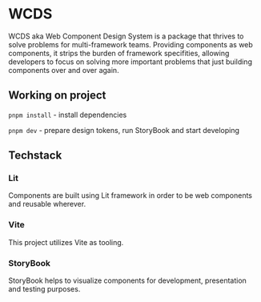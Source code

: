 # WCDS

WCDS aka Web Component Design System is a package that thrives to solve problems for multi-framework teams. Providing components as web components, it strips the burden of framework specifities, allowing developers to focus on solving more important problems that just building components over and over again.

## Working on project

`pnpm install` - install dependencies

`pnpm dev` - prepare design tokens, run StoryBook and start developing

## Techstack

### Lit

Components are built using Lit framework in order to be web components and reusable wherever.

### Vite

This project utilizes Vite as tooling.

### StoryBook

StoryBook helps to visualize components for development, presentation and testing purposes.
